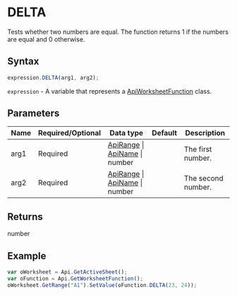 # DELTA

Tests whether two numbers are equal. The function returns 1 if the numbers are equal and 0 otherwise.

## Syntax

```javascript
expression.DELTA(arg1, arg2);
```

`expression` - A variable that represents a [ApiWorksheetFunction](../ApiWorksheetFunction.md) class.

## Parameters

| **Name** | **Required/Optional** | **Data type** | **Default** | **Description** |
| ------------- | ------------- | ------------- | ------------- | ------------- |
| arg1 | Required | [ApiRange](../../ApiRange/ApiRange.md) \| [ApiName](../../ApiName/ApiName.md) \| number |  | The first number. |
| arg2 | Required | [ApiRange](../../ApiRange/ApiRange.md) \| [ApiName](../../ApiName/ApiName.md) \| number |  | The second number. |

## Returns

number

## Example



```javascript editor-xlsx
var oWorksheet = Api.GetActiveSheet();
var oFunction = Api.GetWorksheetFunction();
oWorksheet.GetRange("A1").SetValue(oFunction.DELTA(23, 24));
```
